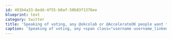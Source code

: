 ```yaml
---
id: 493b4a33-8edd-4f55-b0af-50b83f1376ee
blueprint: text
category: twitter
title: 'Speaking of voting, any @okcolab or @AccelerateOK people want to walk over to city hall around 2pm today?'
caption: 'Speaking of voting, any <span class="username username_linked">@<a href="https://twitter.com/okcolab" title="Okanagan coLab">okcolab</a></span> or <span class="username username_linked">@<a href="https://twitter.com/AccelerateOK" title="Accelerate Okanagan">AccelerateOK</a></span> people want to walk over to city hall around 2pm today?'
---
```

